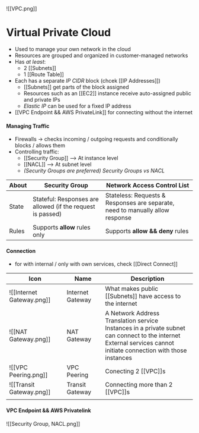 ![[VPC.png]]
# Virtual Private Cloud
- Used to manage your own network in the cloud
- Resources are grouped and organized in customer-managed networks
- Has *at least*:
	- 2 [[Subnets]]
	- 1 [[Route Table]]
- Each has a separate *IP CIDR* block (chcek [[IP Addresses]])
	- [[Subnets]] get parts of the block assigned
	- Resources such as an [[EC2]] instance receive auto-assigned public and private IPs
	- *Elastic IP* can be used for a fixed IP address
- [[VPC Endpoint && AWS PrivateLink]] for connecting without the internet

#### Managing Traffic
- Firewalls -> checks incoming / outgoing requests and conditionally blocks / allows them
- Controlling traffic:
	- [[Security Group]] --> At instance level
	- [[NACL]] --> At subnet level
	- *(Security Groups are preferred)*
*Security Groups vs NACL*

| About        | Security Group | Network Access Control List |
| ------------ | ---------------------------------------------------------- | ----------------------------------------------------------------------------- |
| State        | Stateful: Responses are allowed (if the request is passed) | Stateless: Requests & Responses are separate, need to manually allow response |
| Rules        | Supports **allow** rules only                              | Supports **allow && deny** rules                                              |

#### Connection
- for with internal / only with own services, check [[Direct Connect]]

| Icon                      | Name             | Description                                                                                                                                                                 |
| ------------------------- | ---------------- | --------------------------------------------------------------------------------------------------------------------------------------------------------------------------- |
| ![[Internet Gateway.png]] | Internet Gateway | What makes public [[Subnets]] have access to the internet                                                                                                                   |
| ![[NAT Gateway.png]]      | NAT Gateway      | A Network Address Translation service <br> Instances in a private subnet can connect to the internet <br> External services cannot initiate connection with those instances |
| ![[VPC Peering.png]]      | VPC Peering      | Conecting 2 [[VPC]]s                                                                                                                                                        |
| ![[Transit Gateway.png]]  | Transit Gateway  | Connecting more than 2 [[VPC]]s                                                                                                                                             |
|                           |                  |                                                                                                                                                                             |



#### VPC Endpoint && AWS Privatelink

![[Security Group, NACL.png]]

